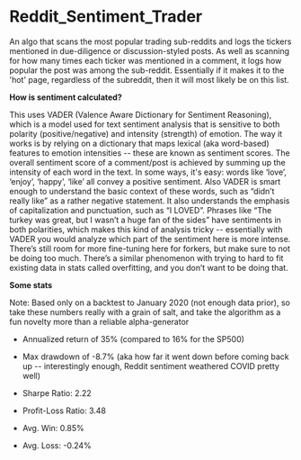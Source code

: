 # Reddit_Sentiment_Trader

An algo that scans the most popular trading sub-reddits and logs the tickers mentioned in due-diligence or discussion-styled posts. As well as scanning for how many times each ticker was mentioned in a comment, it logs how popular the post was among the sub-reddit. Essentially if it makes it to the 'hot' page, regardless of the subreddit, then it will most likely be on this list.

**How is sentiment calculated?**

This uses VADER (Valence Aware Dictionary for Sentiment Reasoning), which is a model used for text sentiment analysis that is sensitive to both polarity (positive/negative) and intensity (strength) of emotion. The way it works is by relying on a dictionary that maps lexical (aka word-based) features to emotion intensities -- these are known as sentiment scores. The overall sentiment score of a comment/post is achieved by summing up the intensity of each word in the text. In some ways, it's easy: words like ‘love’, ‘enjoy’, ‘happy’, ‘like’ all convey a positive sentiment. Also VADER is smart enough to understand the basic context of these words, such as “didn’t really like” as a rather negative statement. It also understands the emphasis of capitalization and punctuation, such as “I LOVED”. Phrases like “The turkey was great, but I wasn’t a huge fan of the sides” have sentiments in both polarities, which makes this kind of analysis tricky -- essentially with VADER you would analyze which part of the sentiment here is more intense. There’s still room for more fine-tuning here for forkers, but make sure to not be doing too much. There’s a similar phenomenon with trying to hard to fit existing data in stats called overfitting, and you don’t want to be doing that.


**Some stats**

Note: Based only on a backtest to January 2020 (not enough data prior), so take these numbers really with a grain of salt, and take the algorithm as a fun novelty more than a reliable alpha-generator

- Annualized return of 35% (compared to 16% for the SP500)

- Max drawdown of -8.7% (aka how far it went down before coming back up -- interestingly enough, Reddit sentiment weathered COVID pretty well)

- Sharpe Ratio: 2.22

- Profit-Loss Ratio: 3.48

- Avg. Win: 0.85%

- Avg. Loss: -0.24%


